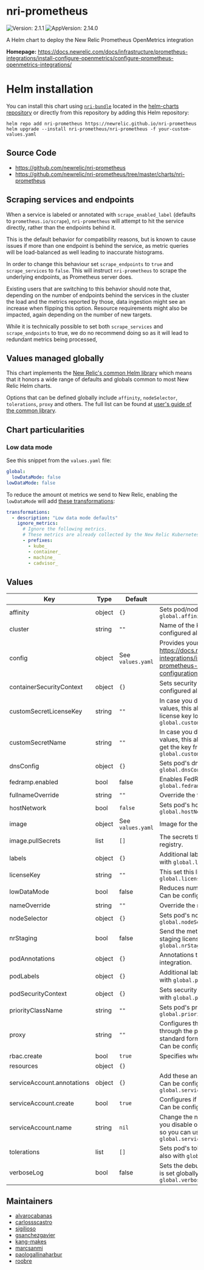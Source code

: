 # nri-prometheus

![Version: 2.1.1](https://img.shields.io/badge/Version-2.1.1-informational?style=flat-square) ![AppVersion: 2.14.0](https://img.shields.io/badge/AppVersion-2.14.0-informational?style=flat-square)

A Helm chart to deploy the New Relic Prometheus OpenMetrics integration

**Homepage:** <https://docs.newrelic.com/docs/infrastructure/prometheus-integrations/install-configure-openmetrics/configure-prometheus-openmetrics-integrations/>

# Helm installation

You can install this chart using [`nri-bundle`](https://github.com/newrelic/helm-charts/tree/master/charts/nri-bundle) located in the
[helm-charts repository](https://github.com/newrelic/helm-charts) or directly from this repository by adding this Helm repository:

```shell
helm repo add nri-prometheus https://newrelic.github.io/nri-prometheus
helm upgrade --install nri-prometheus/nri-prometheus -f your-custom-values.yaml
```

## Source Code

* <https://github.com/newrelic/nri-prometheus>
* <https://github.com/newrelic/nri-prometheus/tree/master/charts/nri-prometheus>

## Scraping services and endpoints

When a service is labeled or annotated with `scrape_enabled_label` (defaults to `prometheus.io/scrape`),
`nri-prometheus` will attempt to hit the service directly, rather than the endpoints behind it.

This is the default behavior for compatibility reasons, but is known to cause issues if more than one endpoint
is behind the service, as metric queries will be load-balanced as well leading to inaccurate histograms.

In order to change this behaviour set `scrape_endpoints` to `true` and `scrape_services` to `false`.
This will instruct `nri-prometheus` to scrape the underlying endpoints, as Prometheus server does.

Existing users that are switching to this behavior should note that, depending on the number of endpoints
behind the services in the cluster the load and the metrics reported by those, data ingestion might see
an increase when flipping this option. Resource requirements might also be impacted, again depending on the number of new targets.

While it is technically possible to set both `scrape_services` and `scrape_endpoints` to true, we do no recommend
doing so as it will lead to redundant metrics being processed,

## Values managed globally

This chart implements the [New Relic's common Helm library](https://github.com/newrelic/helm-charts/tree/master/library/common-library) which
means that it honors a wide range of defaults and globals common to most New Relic Helm charts.

Options that can be defined globally include `affinity`, `nodeSelector`, `tolerations`, `proxy` and others. The full list can be found at
[user's guide of the common library](https://github.com/newrelic/helm-charts/blob/master/library/common-library/README.md).

## Chart particularities

### Low data mode
See this snippet from the `values.yaml` file:
```yaml
global:
  lowDataMode: false
lowDataMode: false
```

To reduce the amount ot metrics we send to New Relic, enabling the `lowDataMode` will add [these transformations](static/lowdatamodedefaults.yaml):
```yaml
transformations:
  - description: "Low data mode defaults"
    ignore_metrics:
      # Ignore the following metrics.
      # These metrics are already collected by the New Relic Kubernetes Integration.
      - prefixes:
        - kube_
        - container_
        - machine_
        - cadvisor_
```

## Values

| Key | Type | Default | Description |
|-----|------|---------|-------------|
| affinity | object | `{}` | Sets pod/node affinities. Can be configured also with `global.affinity` |
| cluster | string | `""` | Name of the Kubernetes cluster monitored. Can be configured also with `global.cluster` |
| config | object | See `values.yaml` | Provides your own `config.yaml` for this integration. Ref: https://docs.newrelic.com/docs/infrastructure/prometheus-integrations/install-configure-openmetrics/configure-prometheus-openmetrics-integrations/#example-configuration-file |
| containerSecurityContext | object | `{}` | Sets security context (at container level). Can be configured also with `global.containerSecurityContext` |
| customSecretLicenseKey | string | `""` | In case you don't want to have the license key in you values, this allows you to point to which secret key is the license key located. Can be configured also with `global.customSecretLicenseKey` |
| customSecretName | string | `""` | In case you don't want to have the license key in you values, this allows you to point to a user created secret to get the key from there. Can be configured also with `global.customSecretName` |
| dnsConfig | object | `{}` | Sets pod's dnsConfig. Can be configured also with `global.dnsConfig` |
| fedramp.enabled | bool | false | Enables FedRAMP. Can be configured also with `global.fedramp.enabled` |
| fullnameOverride | string | `""` | Override the full name of the release |
| hostNetwork | bool | `false` | Sets pod's hostNetwork. Can be configured also with `global.hostNetwork` |
| image | object | See `values.yaml` | Image for the New Relic Kubernetes integration |
| image.pullSecrets | list | `[]` | The secrets that are needed to pull images from a custom registry. |
| labels | object | `{}` | Additional labels for chart objects. Can be configured also with `global.labels` |
| licenseKey | string | `""` | This set this license key to use. Can be configured also with `global.licenseKey` |
| lowDataMode | bool | false | Reduces number of metrics sent in order to reduce costs. Can be configured also with `global.lowDataMode` |
| nameOverride | string | `""` | Override the name of the chart |
| nodeSelector | object | `{}` | Sets pod's node selector. Can be configured also with `global.nodeSelector` |
| nrStaging | bool | false | Send the metrics to the staging backend. Requires a valid staging license key. Can be configured also with `global.nrStaging` |
| podAnnotations | object | `{}` | Annotations to be added to all pods created by the integration. |
| podLabels | object | `{}` | Additional labels for chart pods. Can be configured also with `global.podLabels` |
| podSecurityContext | object | `{}` | Sets security context (at pod level). Can be configured also with `global.podSecurityContext` |
| priorityClassName | string | `""` | Sets pod's priorityClassName. Can be configured also with `global.priorityClassName` |
| proxy | string | `""` | Configures the integration to send all HTTP/HTTPS request through the proxy in that URL. The URL should have a standard format like `https://user:password@hostname:port`. Can be configured also with `global.proxy` |
| rbac.create | bool | `true` | Specifies whether RBAC resources should be created |
| resources | object | `{}` |  |
| serviceAccount.annotations | object | `{}` | Add these annotations to the service account we create. Can be configured also with `global.serviceAccount.annotations` |
| serviceAccount.create | bool | `true` | Configures if the service account should be created or not. Can be configured also with `global.serviceAccount.create` |
| serviceAccount.name | string | `nil` | Change the name of the service account. This is honored if you disable on this cahrt the creation of the service account so you can use your own. Can be configured also with `global.serviceAccount.name` |
| tolerations | list | `[]` | Sets pod's tolerations to node taints. Can be configured also with `global.tolerations` |
| verboseLog | bool | false | Sets the debug logs to this integration or all integrations if it is set globally. Can be configured also with `global.verboseLog` |

## Maintainers

* [alvarocabanas](https://github.com/alvarocabanas)
* [carlossscastro](https://github.com/carlossscastro)
* [sigilioso](https://github.com/sigilioso)
* [gsanchezgavier](https://github.com/gsanchezgavier)
* [kang-makes](https://github.com/kang-makes)
* [marcsanmi](https://github.com/marcsanmi)
* [paologallinaharbur](https://github.com/paologallinaharbur)
* [roobre](https://github.com/roobre)
